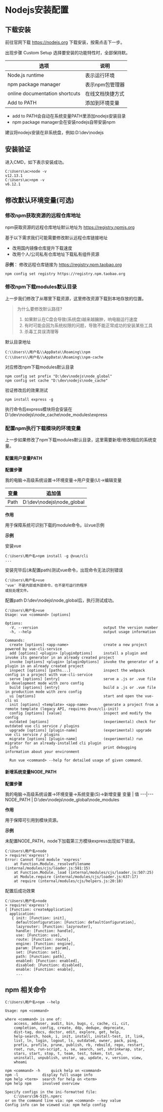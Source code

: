 # Nodejs安装配置

## 下载安装
前往官网下载 https://nodejs.org 下载安装，按需点击下一步。

出现步骤 Custom Setup 选择要安装的功能特性时，全部保持默。

选项 | 说明
---|---
Node.js runtime | 表示运行环境
npm package manager | 	表示npm包管理器
online documentation shortcuts | 在线文档快捷方式
Add to PATH	| 添加到环境变量

- add to PATH会自动在系统变量PATH里添加nodejs安装目录
- npm package manager会在安装nodejs自带安装npm

建议将nodejs安装在非系统盘，例如:D:\dev\nodejs

## 安装验证

进入CMD，如下表示安装成功。

```
C:\Users\ac>node -v
v12.13.1
C:\Users\ac>npm -v
v6.12.1
```

## 修改默认环境变量(可选)

### 修改npm获取资源的远程仓库地址
npm获取资源的远程仓库地址默认地址为 https://registry.npmjs.org

基于以下需求我们可能需要修改默认远程仓库链接地址
- 改用国内镜像仓库提升下载速度
- 改用个人/公司私有仓库地址下载私有组件资源

**示例**： 修改远程仓库链接为 https://registry.npm.taobao.org
```
npm config set registry https://registry.npm.taobao.org
```
### 修改npm下载modules默认目录
上一步我们修改了从哪里下载资源，这里修改资源下载到本地存放的位置。

> 为什么要修改默认路径?
> 1. 如果默认在C盘会导致(系统盘)越来越臃肿，响电脑运行速度
> 2. 有时可能会因为系统权限的问题，导致不能正常成功的安装某些工具
> 3. 杀毒工具误清理等

默认目录地址
```
C:\\Users\\用户名\\AppData\\Roaming\\npm
C:\\Users\\用户名\\AppData\\Roaming\\npm-cache
```

对应修改npm下载modules默认目录

```
npm config set prefix "D:\dev\nodejs\node_global"
npm config set cache "D:\dev\nodejs\node_cache"
```
验证修改后的效果测试

```
npm install express -g
```

执行命令后express模块将会安装在D:\dev\nodejs\node_cache\node_modules\express

### 配置npm执行下载模块的环境变量
上一步如果修改了npm下载modules默认目录，这里需要新增/修改相应的系统变量。

#### 配置用户变量PATH
**配置步骤**

我的电脑->高级系统设置->环境变量->用户变量(U)->编辑变量

变量 | 追加值
---|---
Path | D:\dev\nodejs\node_global

**作用**

用于保障系统可识别下载的module命令。以vue示例

**示例**

安装vue
```
C:\Users\用户名>npm install -g @vue/cli
...
```
安装完毕后(未配置path)测试vue命令，出现命令无法识别错误
```
C:\Users\用户名>vue
'vue' 不是内部或外部命令，也不是可运行的程序
或批处理文件。
```
配置path D:\dev\nodejs\node_global后，执行测试成功。

```
C:\Users\用户名>vue
Usage: vue <command> [options]

Options:
  -V, --version                              output the version number
  -h, --help                                 output usage information

Commands:
  create [options] <app-name>                create a new project powered by vue-cli-service
  add [options] <plugin> [pluginOptions]     install a plugin and invoke its generator in an already created project
  invoke [options] <plugin> [pluginOptions]  invoke the generator of a plugin in an already created project
  inspect [options] [paths...]               inspect the webpack config in a project with vue-cli-service
  serve [options] [entry]                    serve a .js or .vue file in development mode with zero config
  build [options] [entry]                    build a .js or .vue file in production mode with zero config
  ui [options]                               start and open the vue-cli ui
  init [options] <template> <app-name>       generate a project from a remote template (legacy API, requires @vue/cli-init)
  config [options] [value]                   inspect and modify the config
  outdated [options]                         (experimental) check for outdated vue cli service / plugins
  upgrade [options] [plugin-name]            (experimental) upgrade vue cli service / plugins
  migrate [options] [plugin-name]            (experimental) run migrator for an already-installed cli plugin
  info                                       print debugging information about your environment

  Run vue <command> --help for detailed usage of given command.
```
#### 新增系统变量NODE_PATH
**配置步骤**

我的电脑->高级系统设置->环境变量->系统变量(S)->新增变量
变量 | 值
---|---
NODE_PATH | D:\dev\nodejs\node_global\node_modules

**作用**

用于保障可引用到模块资源。

**示例**

未配置NODE_PATH，node下加载第三方模块express出现如下错误。
```
C:\Users\用户名>node
> require('express')
Error: Cannot find module 'express'
    at Function.Module._resolveFilename (internal/modules/cjs/loader.js:581:15)
    at Function.Module._load (internal/modules/cjs/loader.js:507:25)
    at Module.require (internal/modules/cjs/loader.js:637:17)
    at require (internal/modules/cjs/helpers.js:20:18)
```
配置后成功效果

```
C:\Users\用户名>node
> require('express')
{ [Function: createApplication]
  application:
   { init: [Function: init],
     defaultConfiguration: [Function: defaultConfiguration],
     lazyrouter: [Function: lazyrouter],
     handle: [Function: handle],
     use: [Function: use],
     route: [Function: route],
     engine: [Function: engine],
     param: [Function: param],
     set: [Function: set],
     path: [Function: path],
     enabled: [Function: enabled],
     disabled: [Function: disabled],
     enable: [Function: enable],
     ...
```
## npm 相关命令

```
C:\Users\用户名>npm --help

Usage: npm <command>

where <command> is one of:
    access, adduser, audit, bin, bugs, c, cache, ci, cit,
    completion, config, create, ddp, dedupe, deprecate,
    dist-tag, docs, doctor, edit, explore, get, help,
    help-search, hook, i, init, install, install-test, it, link,
    list, ln, login, logout, ls, outdated, owner, pack, ping,
    prefix, profile, prune, publish, rb, rebuild, repo, restart,
    root, run, run-script, s, se, search, set, shrinkwrap, star,
    stars, start, stop, t, team, test, token, tst, un,
    uninstall, unpublish, unstar, up, update, v, version, view,
    whoami

npm <command> -h     quick help on <command>
npm -l           display full usage info
npm help <term>  search for help on <term>
npm help npm     involved overview

Specify configs in the ini-formatted file:
    C:\Users\SN-515\.npmrc
or on the command line via: npm <command> --key value
Config info can be viewed via: npm help config
```
